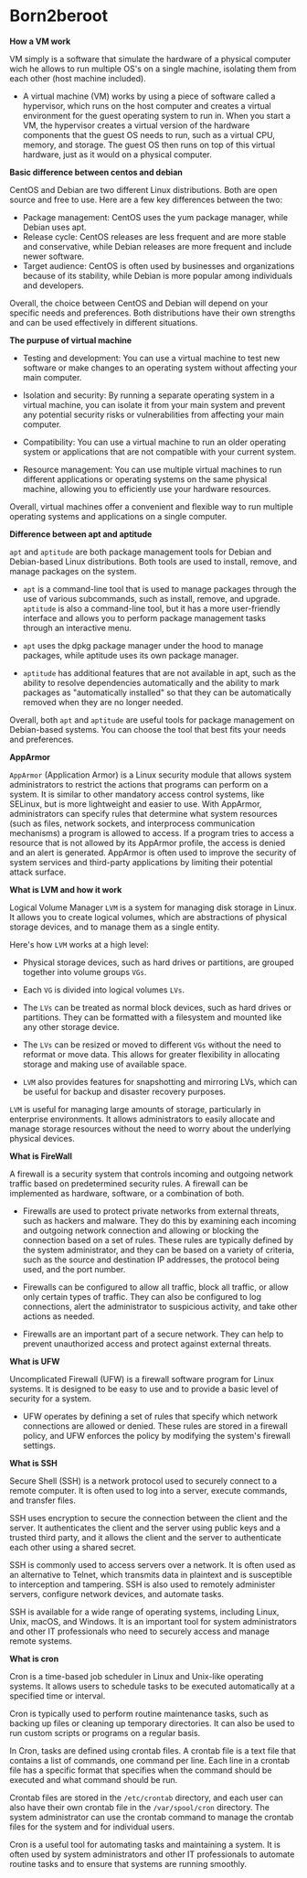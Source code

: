 # Born2beroot

**How a VM work**

VM simply is a software that simulate the hardware of a physical computer wich he allows to run multiple OS's on a single machine, isolating them from each other (host machine included).

- A virtual machine (VM) works by using a piece of software called a hypervisor, which runs on the host computer and creates a virtual environment for the guest operating system to run in. When you start a VM, the hypervisor creates a virtual version of the hardware components that the guest OS needs to run, such as a virtual CPU, memory, and storage. The guest OS then runs on top of this virtual hardware, just as it would on a physical computer.

**Basic difference between centos and debian**

CentOS and Debian are two different Linux distributions. Both are open source and free to use. Here are a few key differences between the two:

- Package management: CentOS uses the yum package manager, while Debian uses apt.
- Release cycle: CentOS releases are less frequent and are more stable and conservative, while Debian releases are more frequent and include newer software.
- Target audience: CentOS is often used by businesses and organizations because of its stability, while Debian is more popular among individuals and developers.

Overall, the choice between CentOS and Debian will depend on your specific needs and preferences. Both distributions have their own strengths and can be used effectively in different situations.

**The purpuse of virtual machine**

- Testing and development: You can use a virtual machine to test new software or make changes to an operating system without affecting your main computer.

- Isolation and security: By running a separate operating system in a virtual machine, you can isolate it from your main system and prevent any potential security risks or vulnerabilities from affecting your main computer.

- Compatibility: You can use a virtual machine to run an older operating system or applications that are not compatible with your current system.
- Resource management: You can use multiple virtual machines to run different applications or operating systems on the same physical machine, allowing you to efficiently use your hardware resources.

Overall, virtual machines offer a convenient and flexible way to run multiple operating systems and applications on a single computer.

**Difference between apt and aptitude**

`apt` and `aptitude` are both package management tools for Debian and Debian-based Linux distributions. Both tools are used to install, remove, and manage packages on the system.

- `apt` is a command-line tool that is used to manage packages through the use of various subcommands, such as install, remove, and upgrade. `aptitude` is also a command-line tool, but it has a more user-friendly interface and allows you to perform package management tasks through an interactive menu.

- `apt` uses the dpkg package manager under the hood to manage packages, while aptitude uses its own package manager.

- `aptitude` has additional features that are not available in apt, such as the ability to resolve dependencies automatically and the ability to mark packages as "automatically installed" so that they can be automatically removed when they are no longer needed.

Overall, both `apt` and `aptitude` are useful tools for package management on Debian-based systems. You can choose the tool that best fits your needs and preferences.

**AppArmor**

`AppArmor` (Application Armor) is a Linux security module that allows system administrators to restrict the actions that programs can perform on a system. It is similar to other mandatory access control systems, like SELinux, but is more lightweight and easier to use. With AppArmor, administrators can specify rules that determine what system resources (such as files, network sockets, and interprocess communication mechanisms) a program is allowed to access. If a program tries to access a resource that is not allowed by its AppArmor profile, the access is denied and an alert is generated. AppArmor is often used to improve the security of system services and third-party applications by limiting their potential attack surface.

**What is LVM and how it work**

Logical Volume Manager `LVM` is a system for managing disk storage in Linux. It allows you to create logical volumes, which are abstractions of physical storage devices, and to manage them as a single entity.

Here's how `LVM` works at a high level:

- Physical storage devices, such as hard drives or partitions, are grouped together into volume groups `VGs`.

- Each `VG` is divided into logical volumes `LVs`.

- The `LVs` can be treated as normal block devices, such as hard drives or partitions. They can be formatted with a filesystem and mounted like any other storage device.

- The `LVs` can be resized or moved to different `VGs` without the need to reformat or move data. This allows for greater flexibility in allocating storage and making use of available space.

- `LVM` also provides features for snapshotting and mirroring LVs, which can be useful for backup and disaster recovery purposes.

`LVM` is useful for managing large amounts of storage, particularly in enterprise environments. It allows administrators to easily allocate and manage storage resources without the need to worry about the underlying physical devices.

**What is FireWall**

A firewall is a security system that controls incoming and outgoing network traffic based on predetermined security rules. A firewall can be implemented as hardware, software, or a combination of both.

- Firewalls are used to protect private networks from external threats, such as hackers and malware. They do this by examining each incoming and outgoing network connection and allowing or blocking the connection based on a set of rules. These rules are typically defined by the system administrator, and they can be based on a variety of criteria, such as the source and destination IP addresses, the protocol being used, and the port number.

- Firewalls can be configured to allow all traffic, block all traffic, or allow only certain types of traffic. They can also be configured to log connections, alert the administrator to suspicious activity, and take other actions as needed.

- Firewalls are an important part of a secure network. They can help to prevent unauthorized access and protect against external threats.

**What is UFW**

Uncomplicated Firewall (UFW) is a firewall software program for Linux systems. It is designed to be easy to use and to provide a basic level of security for a system.

- UFW operates by defining a set of rules that specify which network connections are allowed or denied. These rules are stored in a firewall policy, and UFW enforces the policy by modifying the system's firewall settings.

**What is SSH**

Secure Shell (SSH) is a network protocol used to securely connect to a remote computer. It is often used to log into a server, execute commands, and transfer files.

SSH uses encryption to secure the connection between the client and the server. It authenticates the client and the server using public keys and a trusted third party, and it allows the client and the server to authenticate each other using a shared secret.

SSH is commonly used to access servers over a network. It is often used as an alternative to Telnet, which transmits data in plaintext and is susceptible to interception and tampering. SSH is also used to remotely administer servers, configure network devices, and automate tasks.

SSH is available for a wide range of operating systems, including Linux, Unix, macOS, and Windows. It is an important tool for system administrators and other IT professionals who need to securely access and manage remote systems.

**What is cron**

Cron is a time-based job scheduler in Linux and Unix-like operating systems. It allows users to schedule tasks to be executed automatically at a specified time or interval.

Cron is typically used to perform routine maintenance tasks, such as backing up files or cleaning up temporary directories. It can also be used to run custom scripts or programs on a regular basis.

In Cron, tasks are defined using crontab files. A crontab file is a text file that contains a list of commands, one command per line. Each line in a crontab file has a specific format that specifies when the command should be executed and what command should be run.

Crontab files are stored in the `/etc/crontab` directory, and each user can also have their own crontab file in the `/var/spool/cron` directory. The system administrator can use the crontab command to manage the crontab files for the system and for individual users.

Cron is a useful tool for automating tasks and maintaining a system. It is often used by system administrators and other IT professionals to automate routine tasks and to ensure that systems are running smoothly.




